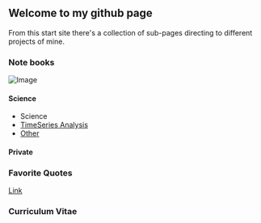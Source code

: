 ## Welcome to my github page

From this start site there's a collection of sub-pages directing to different projects of mine.

### Note books
![Image](src)

#### Science
* Science
* [TimeSeries Analysis](url)
* [Other](url)

#### Private

### Favorite Quotes
[Link](url)

### Curriculum Vitae
